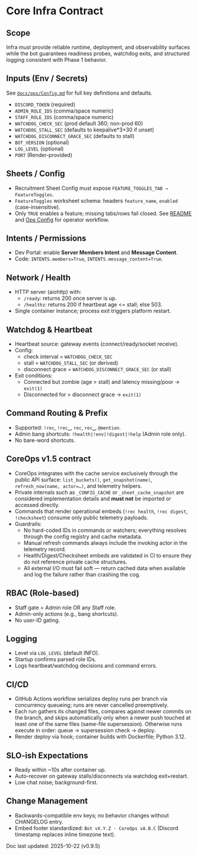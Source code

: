 # Core Infra Contract

## Scope
Infra must provide reliable runtime, deployment, and observability surfaces while the bot guarantees readiness probes, watchdog
exits, and structured logging consistent with Phase 1 behavior.

## Inputs (Env / Secrets)
See [`docs/ops/Config.md`](../ops/Config.md#environment-keys) for full key definitions and defaults.
- `DISCORD_TOKEN` (required)
- `ADMIN_ROLE_IDS` (comma/space numeric)
- `STAFF_ROLE_IDS` (comma/space numeric)
- `WATCHDOG_CHECK_SEC` (prod default 360; non-prod 60)
- `WATCHDOG_STALL_SEC` (defaults to keepalive*3+30 if unset)
- `WATCHDOG_DISCONNECT_GRACE_SEC` (defaults to stall)
- `BOT_VERSION` (optional)
- `LOG_LEVEL` (optional)
- `PORT` (Render-provided)

## Sheets / Config
- Recruitment Sheet Config must expose `FEATURE_TOGGLES_TAB → FeatureToggles`.
- `FeatureToggles` worksheet schema: headers `feature_name`, `enabled` (case-insensitive).
- Only `TRUE` enables a feature; missing tabs/rows fail closed. See [README](../../README.md#feature-toggles)
  and [Ops Config](../ops/Config.md#feature-toggles-worksheet) for operator workflow.

## Intents / Permissions
- Dev Portal: enable **Server Members Intent** and **Message Content**.
- Code: `INTENTS.members=True`, `INTENTS.message_content=True`.

## Network / Health
- HTTP server (aiohttp) with:
  - `/ready`: returns 200 once server is up.
  - `/healthz`: returns 200 if heartbeat age <= stall; else 503.
- Single container instance; process exit triggers platform restart.

## Watchdog & Heartbeat
- Heartbeat source: gateway events (connect/ready/socket receive).
- Config:
  - check interval = `WATCHDOG_CHECK_SEC`
  - stall = `WATCHDOG_STALL_SEC` (or derived)
  - disconnect grace = `WATCHDOG_DISCONNECT_GRACE_SEC` (or stall)
- Exit conditions:
  - Connected but zombie (age > stall) and latency missing/poor → `exit(1)`
  - Disconnected for > disconnect grace → `exit(1)`

## Command Routing & Prefix
- Supported: `!rec`, `!rec␣`, `rec`, `rec␣`, `@mention`.
- Admin bang shortcuts: `!health|!env|!digest|!help` (Admin role only).
- No bare-word shortcuts.

## CoreOps v1.5 contract
- CoreOps integrates with the cache service exclusively through the public API surface:
  `list_buckets()`, `get_snapshot(name)`, `refresh_now(name, actor=…)`, and telemetry helpers.
- Private internals such as `_CONFIG_CACHE` or `_sheet_cache_snapshot` are considered
  implementation details and **must not** be imported or accessed directly.
- Commands that render operational embeds (`!rec health`, `!rec digest`, `!checksheet`)
  consume only public telemetry payloads.
- Guardrails:
  - No hard-coded IDs in commands or watchers; everything resolves through the config
    registry and cache metadata.
  - Manual refresh commands always include the invoking actor in the telemetry record.
  - Health/Digest/Checksheet embeds are validated in CI to ensure they do not reference
    private cache structures.
  - All external I/O must fail soft — return cached data when available and log the
    failure rather than crashing the cog.

## RBAC (Role-based)
- Staff gate = Admin role OR any Staff role.
- Admin-only actions (e.g., bang shortcuts).
- No user-ID gating.

## Logging
- Level via `LOG_LEVEL` (default INFO).
- Startup confirms parsed role IDs.
- Logs heartbeat/watchdog decisions and command errors.

## CI/CD
- GitHub Actions workflow serializes deploy runs per branch via concurrency queueing; runs are never cancelled preemptively.
- Each run gathers its changed files, compares against newer commits on the branch, and skips automatically only when a newer push touched at least one of the same files (same-file supersession). Otherwise runs execute in order: queue → supersession check → deploy.
- Render deploy via hook; container builds with Dockerfile; Python 3.12.

## SLO-ish Expectations
- Ready within ~10s after container up.
- Auto-recover on gateway stalls/disconnects via watchdog exit+restart.
- Low chat noise; background-first.

## Change Management
- Backwards-compatible env keys; no behavior changes without CHANGELOG entry.
- Embed footer standardized: `Bot vX.Y.Z · CoreOps vA.B.C` (Discord timestamp replaces
  inline timezone text).

Doc last updated: 2025-10-22 (v0.9.5)
